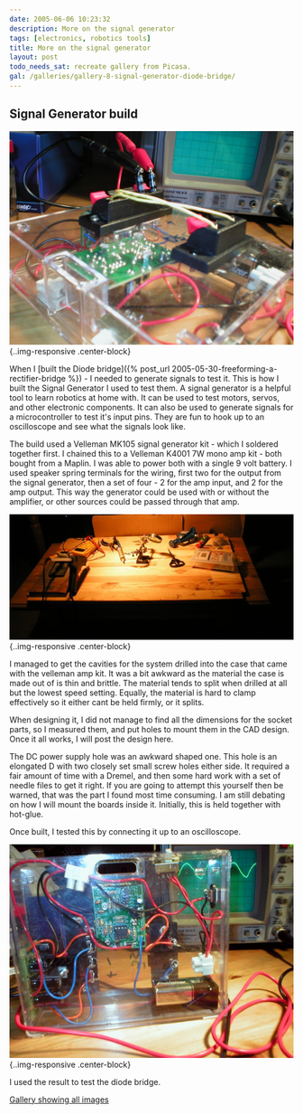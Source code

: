 ```yaml
---
date: 2005-06-06 10:23:32
description: More on the signal generator
tags: [electronics, robotics tools]
title: More on the signal generator
layout: post
todo_needs_sat: recreate gallery from Picasa.
gal: /galleries/gallery-8-signal-generator-diode-bridge/
---
```

## Signal Generator build

![The signal generator connected ready for use](/galleries/gallery-8-signal-generator-diode-bridge/P1010002.JPG){..img-responsive .center-block}

When I [built the Diode bridge]({% post_url 2005-05-30-freeforming-a-rectifier-bridge %}) - I needed to generate signals to test it.
This is how I built the Signal Generator I used to test them.
A signal generator is a helpful tool to learn robotics at home with.
It can be used to test motors, servos, and other electronic components.
It can also be used to generate signals for a microcontroller to test it's input pins.
They are fun to hook up to an oscilloscope and see what the signals look like.

The build used a Velleman MK105 signal generator kit - which I soldered together first.
I chained this to a Velleman K4001 7W mono amp kit - both bought from a Maplin.
I was able to power both with a single 9 volt battery.
I used speaker spring terminals for the wiring, first two for the output from the signal generator, then a set of four - 2 for the amp input, and 2 for the amp output.
This way the generator could be used with or without the amplifier, or other sources could be passed through that amp.

![My workbench space ready for soldering](/galleries/gallery-8-signal-generator-diode-bridge/258-workshop.jpg){..img-responsive .center-block}

I managed to get the cavities for the system drilled into the case that came with the velleman amp kit.
It was a bit awkward as the material the case is made out of is thin and brittle. The material tends to split when drilled at all but the lowest speed setting.
Equally, the material is hard to clamp effectively so it either cant be held firmly, or it splits.

When designing it, I did not manage to find all the dimensions for the socket parts, so I measured them, and put holes to mount them in the CAD design.
Once it all works, I will post the design here.

The DC power supply hole was an awkward shaped one. This hole is an elongated D with two closely set small screw holes either side.
It required a fair amount of time with a Dremel, and then some hard work with a set of needle files to get it right.
If you are going to attempt this yourself then be warned, that was the part I found most time consuming.
I am still debating on how I will mount the boards inside it.
Initially, this is held together with hot-glue.

Once built, I tested this by connecting it up to an oscilloscope.

![Signal generator with a signal on an oscilloscope](/galleries/gallery-8-signal-generator-diode-bridge/312-clean-result.jpg){..img-responsive .center-block}

I used the result to test the diode bridge.

[Gallery showing all images]({{page.gal}})
